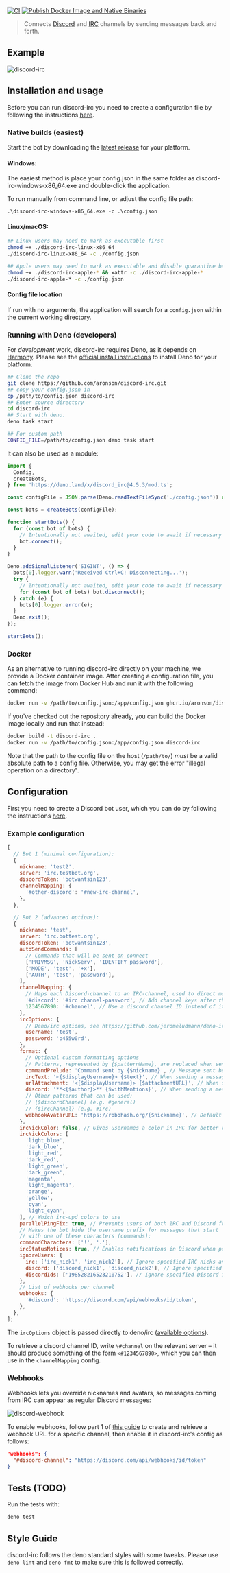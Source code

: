 [![CI](https://github.com/aronson/discord-irc/actions/workflows/ci.yaml/badge.svg)](https://github.com/aronson/discord-irc/actions/workflows/ci.yaml)
[![Publish Docker Image and Native Binaries](https://github.com/aronson/discord-irc/actions/workflows/build.yaml/badge.svg)](https://github.com/aronson/discord-irc/actions/workflows/build.yaml)

> Connects [Discord](https://discord.com/) and
> [IRC](https://www.ietf.org/rfc/rfc1459.txt) channels by sending messages back
> and forth.

## Example

![discord-irc](http://i.imgur.com/oI6iCrf.gif)

## Installation and usage

Before you can run discord-irc you need to create a configuration file by
following the instructions
[here](https://github.com/aronson/discord-irc#configuration).

### Native builds (easiest)

Start the bot by downloading the
[latest release](https://github.com/aronson/discord-irc/releases) for your
platform.

#### Windows:

The easiest method is place your config.json in the same folder as
discord-irc-windows-x86_64.exe and double-click the application.

To run manually from command line, or adjust the config file path:

```batch
.\discord-irc-windows-x86_64.exe -c .\config.json
```

#### Linux/macOS:

```bash
## Linux users may need to mark as executable first
chmod +x ./discord-irc-linux-x86_64
./discord-irc-linux-x86_64 -c ./config.json

## Apple users may need to mark as executable and disable quarantine before running
chmod +x ./discord-irc-apple-* && xattr -c ./discord-irc-apple-*
./discord-irc-apple-* -c ./config.json
```

#### Config file location

If run with no arguments, the application will search for a `config.json` within
the current working directory.

### Running with Deno (developers)

For _development_ work, discord-irc requires Deno, as it depends on
[Harmony](https://harmony.mod.land). Please see the
[official install instructions](https://deno.land/manual/getting_started/installation)
to install Deno for your platform.

```bash
## Clone the repo
git clone https://github.com/aronson/discord-irc.git
## copy your config.json in
cp /path/to/config.json discord-irc
## Enter source directory
cd discord-irc
## Start with deno.
deno task start

## For custom path
CONFIG_FILE=/path/to/config.json deno task start
```

It can also be used as a module:

```js
import {
  Config,
  createBots,
} from 'https://deno.land/x/discord_irc@4.5.3/mod.ts';

const configFile = JSON.parse(Deno.readTextFileSync('./config.json')) as Config;

const bots = createBots(configFile);

function startBots() {
  for (const bot of bots) {
    // Intentionally not awaited, edit your code to await if necessary
    bot.connect();
  }
}

Deno.addSignalListener('SIGINT', () => {
  bots[0].logger.warn('Received Ctrl+C! Disconnecting...');
  try {
    // Intentionally not awaited, edit your code to await if necessary
    for (const bot of bots) bot.disconnect();
  } catch (e) {
    bots[0].logger.error(e);
  }
  Deno.exit();
});

startBots();
```

### Docker

As an alternative to running discord-irc directly on your machine, we provide a
Docker container image. After creating a configuration file, you can fetch the
image from Docker Hub and run it with the following command:

```bash
docker run -v /path/to/config.json:/app/config.json ghcr.io/aronson/discord-irc
```

If you've checked out the repository already, you can build the Docker image
locally and run that instead:

```bash
docker build -t discord-irc .
docker run -v /path/to/config.json:/app/config.json discord-irc
```

Note that the path to the config file on the host (`/path/to/`) _must_ be a
valid absolute path to a config file. Otherwise, you may get the error "illegal
operation on a directory".

## Configuration

First you need to create a Discord bot user, which you can do by following the
instructions
[here](https://github.com/reactiflux/discord-irc/wiki/Creating-a-discord-bot-&-getting-a-token).

### Example configuration

```js
[
  // Bot 1 (minimal configuration):
  {
    nickname: 'test2',
    server: 'irc.testbot.org',
    discordToken: 'botwantsin123',
    channelMapping: {
      '#other-discord': '#new-irc-channel',
    },
  },

  // Bot 2 (advanced options):
  {
    nickname: 'test',
    server: 'irc.bottest.org',
    discordToken: 'botwantsin123',
    autoSendCommands: [
      // Commands that will be sent on connect
      ['PRIVMSG', 'NickServ', 'IDENTIFY password'],
      ['MODE', 'test', '+x'],
      ['AUTH', 'test', 'password'],
    ],
    channelMapping: {
      // Maps each Discord-channel to an IRC-channel, used to direct messages to the correct place
      '#discord': '#irc channel-password', // Add channel keys after the channel name
      1234567890: '#channel', // Use a discord channel ID instead of its name (so you can rename it or to disambiguate)
    },
    ircOptions: {
      // Deno/irc options, see https://github.com/jeromeludmann/deno-irc/blob/main/API.md#options
      username: 'test',
      password: 'p455w0rd',
    },
    format: {
      // Optional custom formatting options
      // Patterns, represented by {$patternName}, are replaced when sending messages
      commandPrelude: 'Command sent by {$nickname}', // Message sent before a command
      ircText: '<{$displayUsername}> {$text}', // When sending a message to IRC
      urlAttachment: '<{$displayUsername}> {$attachmentURL}', // When sending a Discord attachment to IRC
      discord: '**<{$author}>** {$withMentions}', // When sending a message to Discord
      // Other patterns that can be used:
      // {$discordChannel} (e.g. #general)
      // {$ircChannel} (e.g. #irc)
      webhookAvatarURL: 'https://robohash.org/{$nickname}', // Default avatar to use for webhook messages
    },
    ircNickColor: false, // Gives usernames a color in IRC for better readability (on by default)
    ircNickColors: [
      'light_blue',
      'dark_blue',
      'light_red',
      'dark_red',
      'light_green',
      'dark_green',
      'magenta',
      'light_magenta',
      'orange',
      'yellow',
      'cyan',
      'light_cyan',
    ], // Which irc-upd colors to use
    parallelPingFix: true, // Prevents users of both IRC and Discord from being mentioned in IRC when they speak in Discord (off by default)
    // Makes the bot hide the username prefix for messages that start
    // with one of these characters (commands):
    commandCharacters: ['!', '.'],
    ircStatusNotices: true, // Enables notifications in Discord when people join/part in the relevant IRC channel
    ignoreUsers: {
      irc: ['irc_nick1', 'irc_nick2'], // Ignore specified IRC nicks and do not send their messages to Discord.
      discord: ['discord_nick1', 'discord_nick2'], // Ignore specified Discord nicks and do not send their messages to IRC.
      discordIds: ['198528216523210752'], // Ignore specified Discord ids and do not send their messages to IRC.
    },
    // List of webhooks per channel
    webhooks: {
      '#discord': 'https://discord.com/api/webhooks/id/token',
    },
  },
];
```

The `ircOptions` object is passed directly to deno/irc
([available options](https://github.com/jeromeludmann/deno-irc/blob/main/API.md#options)).

To retrieve a discord channel ID, write `\#channel` on the relevant server – it
should produce something of the form `<#1234567890>`, which you can then use in
the `channelMapping` config.

### Webhooks

Webhooks lets you override nicknames and avatars, so messages coming from IRC
can appear as regular Discord messages:

![discord-webhook](http://i.imgur.com/lNeJIUI.jpg)

To enable webhooks, follow part 1 of
[this guide](https://support.discord.com/hc/en-us/articles/228383668-Intro-to-Webhooks)
to create and retrieve a webhook URL for a specific channel, then enable it in
discord-irc's config as follows:

```json
"webhooks": {
  "#discord-channel": "https://discord.com/api/webhooks/id/token"
}
```

## Tests (TODO)

Run the tests with:

```bash
deno test
```

## Style Guide

discord-irc follows the deno standard styles with some tweaks. Please use
`deno lint` and `deno fmt` to make sure this is followed correctly.
